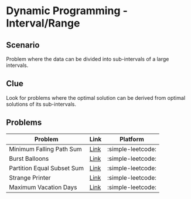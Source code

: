# Dynamic Programming - Interval/Range

## Scenario

Problem where the data can be divided into sub-intervals of a large intervals.

## Clue

Look for problems where the optimal solution can be derived from optimal solutions of its sub-intervals.

## Problems

| Problem                         | Link                                                                                       | Platform          |
|----------------------------------|--------------------------------------------------------------------------------------------|-------------------|
| Minimum Falling Path Sum        | <a href="https://leetcode.com/problems/minimum-falling-path-sum/description/" target="_blank">Link</a>        | :simple-leetcode: |
| Burst Balloons                  | <a href="https://leetcode.com/problems/burst-balloons/description/" target="_blank">Link</a>                  | :simple-leetcode: |
| Partition Equal Subset Sum      | <a href="https://leetcode.com/problems/partition-equal-subset-sum/description/" target="_blank">Link</a>      | :simple-leetcode: |
| Strange Printer                 | <a href="https://leetcode.com/problems/strange-printer/description/" target="_blank">Link</a>                 | :simple-leetcode: |
| Maximum Vacation Days           | <a href="https://leetcode.com/problems/maximum-vacation-days/description/" target="_blank">Link</a>           | :simple-leetcode: |
